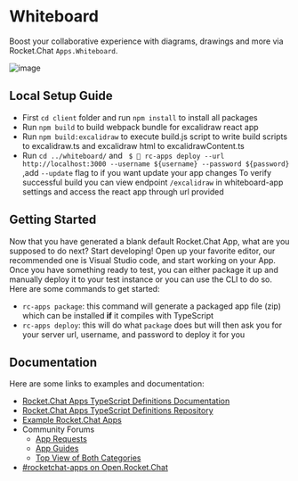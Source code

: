# Whiteboard
Boost your collaborative experience with diagrams, drawings and more via Rocket.Chat `Apps.Whiteboard`.

![image](https://github.com/RocketChat/Apps.Whiteboard/assets/32427260/e4ce670e-9b6a-4a77-8ac2-58730b63b79f)


## Local Setup Guide
- First `cd client` folder and run `npm install` to install all packages
- Run `npm build` to build webpack bundle for excalidraw react app
- Run `npm build:excalidraw` to execute build.js script to write build scripts to excalidraw.ts and excalidraw html to excalidrawContent.ts
- Run `cd ../whiteboard/` and ` $  rc-apps deploy --url http://localhost:3000 --username ${username} --password ${password}` ,add `--update` flag to if you want update your app changes
To verify successful build you can view endpoint `/excalidraw` in whiteboard-app settings and access the react app through url provided

## Getting Started
Now that you have generated a blank default Rocket.Chat App, what are you supposed to do next?
Start developing! Open up your favorite editor, our recommended one is Visual Studio code,
and start working on your App. Once you have something ready to test, you can either
package it up and manually deploy it to your test instance or you can use the CLI to do so.
Here are some commands to get started:
- `rc-apps package`: this command will generate a packaged app file (zip) which can be installed **if** it compiles with TypeScript
- `rc-apps deploy`: this will do what `package` does but will then ask you for your server url, username, and password to deploy it for you

## Documentation
Here are some links to examples and documentation:
- [Rocket.Chat Apps TypeScript Definitions Documentation](https://rocketchat.github.io/Rocket.Chat.Apps-engine/)
- [Rocket.Chat Apps TypeScript Definitions Repository](https://github.com/RocketChat/Rocket.Chat.Apps-engine)
- [Example Rocket.Chat Apps](https://github.com/graywolf336/RocketChatApps)
- Community Forums
  - [App Requests](https://forums.rocket.chat/c/rocket-chat-apps/requests)
  - [App Guides](https://forums.rocket.chat/c/rocket-chat-apps/guides)
  - [Top View of Both Categories](https://forums.rocket.chat/c/rocket-chat-apps)
- [#rocketchat-apps on Open.Rocket.Chat](https://open.rocket.chat/channel/rocketchat-apps)
